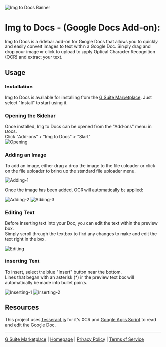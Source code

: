![Img to Docs Banner](https://hashimasad.me/img/img2docs/Banner.png)
# Img to Docs - (Google Docs Add-on):

Img to Docs  is a sidebar add-on for Google Docs that allows you to quickly and easily convert images to text within a Google Doc. Simply drag and drop your image or click to upload to apply Optical Character Recognition (OCR) and extract your text.

## Usage

### Installation

Img to Docs is available for installing from the [G Suite Marketplace](https://gsuite.google.com/marketplace/app/img_to_docs/1024533292248). Just select "Install" to start using it.

### Opening the Sidebar

Once installed, Img to Docs can be opened from the "Add-ons" menu in Docs.  
Click "Add-ons" > "Img to Docs" > "Start"  
![Opening](https://hashimasad.me/img/img2docs/i2d-1.png)

### Adding an Image

To add an image, either drag a drop the image to the file uploader or click on the file uploader to bring up the standard file uploader menu.

![Adding-1](https://hashimasad.me/img/img2docs/i2d-2.png)

Once the image has been added, OCR will automatically be applied:  

![Adding-2](https://hashimasad.me/img/img2docs/i2d-3.png)
![Adding-3](https://hashimasad.me/img/img2docs/i2d-4.png)

### Editing Text

Before inserting text into your Doc, you can edit the text within the preview box.  
Simply scroll through the textbox to find any changes to make and edit the text right in the box.  

![Editing](https://hashimasad.me/img/img2docs/i2d-5.png)

### Inserting Text

To insert, select the blue "Insert" button near the bottom.  
Lines that began with an asterisk (*) in the preview text box will automatically be made into bullet points.

![Inserting-1](https://hashimasad.me/img/img2docs/i2d-6.png)
![Inserting-2](https://hashimasad.me/img/img2docs/i2d-7.png)

## Resources

This project uses [Tesseract.js](https://tesseract.projectnaptha.com/) for it's OCR and [Google Apps Script](https://developers.google.com/apps-script/reference/document) to read and edit the Google Doc.

---

[G Suite Marketplace](https://gsuite.google.com/marketplace/app/img_to_docs/1024533292248) | [Homepage](https://hashimasad.me/img-to-docs/) | [Privacy Policy](https://hashimasad.me/img-to-docs/privacy-policy/) | [Terms of Service](https://hashimasad.me/img-to-docs/tos/)
